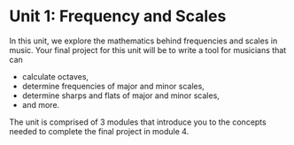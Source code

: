 # Unit 1: Frequency and Scales

In this unit, we explore the mathematics behind frequencies and scales in music. Your final project for this unit will be to write a tool for musicians that can
* calculate octaves,
* determine frequencies of major and minor scales,
* determine sharps and flats of major and minor scales,
* and more.

The unit is comprised of 3 modules that introduce you to the concepts needed to complete the final project in module 4. 
